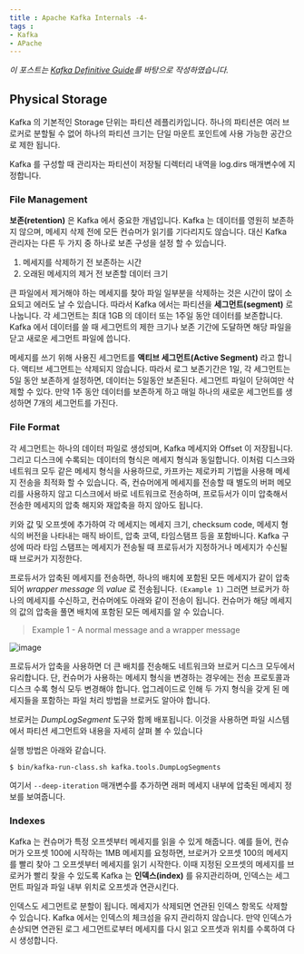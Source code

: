 ```yaml
---
title : Apache Kafka Internals -4-
tags :
- Kafka
- APache
---
```


*이 포스트는 [Kafka Definitive Guide](https://github.com/Avkash/mldl/blob/master/pages/docs/books/confluent-kafka-definitive-guide-complete.pdf)를 바탕으로 작성하였습니다.*

## Physical Storage

Kafka 의 기본적인 Storage 단위는 파티션 레플리카입니다. 하나의 파티션은 여러 브로커로 분할될 수 없어 하나의 파티션 크기는 단일 마운트 포인트에 사용 가능한 공간으로 제한 됩니다.

Kafka 를 구성할 때 관리자는 파티션이 저장될 디렉터리 내역을 log.dirs 매개변수에 지정합니다.

### File Management

**보존(retention)** 은 Kafka 에서 중요한 개념입니다. Kafka 는 데이터를 영원히 보존하지 않으며, 메세지 삭제 전에 모든 컨슈머가 읽기를 기다리지도 않습니다. 대신 Kafka 관리자는 다른 두 가지 중 하나로 보존 구성을 설정 할 수 있습니다.

1. 메세지를 삭제하기 전 보존하는 시간
2. 오래된 메세지의 제거 전 보존할 데이터 크기

큰 파일에서 제거해야 하는 메세지를 찾아 파일 일부분을 삭제하는 것은 시간이 많이 소요되고 에러도 날 수 있습니다. 따라서 Kafka 에서는 파티션을 **세그먼트(segment)** 로 나눕니다. 각 세그먼트는 최대 1GB 의 데이터 또는 1주일 동안 데이터를 보존합니다. Kafka 에서 데이터를 쓸 때 세그먼트의 제한 크기나 보존 기간에 도달하면 해당 파일을 닫고 새로운 세그먼트 파일에 씁니다.

메세지를 쓰기 위해 사용진 세그먼트를 **액티브 세그먼트(Active Segment)** 라고 합니다. 액티브 세그먼트는 삭제되지 않습니다. 따라서 로그 보존기간은 1일, 각 세그먼트는 5일 동안 보존하게 설정하면, 데이터는 5일동안 보존된다. 세그먼트 파일이 닫혀여만 삭제할 수 있다. 만약 1주 동안 데이터를 보존하게 하고 매일 하나의 새로운 세그먼트를 생성하면 7개의 세그먼트를 가진다.

### File Format

각 세그먼트는 하나의 데이터 파일로 생성되며, Kafka 메세지와 Offset 이 저장됩니다. 그리고 디스크에 수록되는 데이터의 형식은 메세지 형식과 동일합니다. 이처럼 디스크와 네트워크 모두 같은 메세지 형식을 사용하므로, 카프카는 제로카피 기법을 사용해 메세지 전송을 최적화 할 수 있습니다. 즉, 컨슈머에게 메세지를 전송할 때 별도의 버퍼 메모리를 사용하지 않고 디스크에서 바로 네트워크로 전송하며, 프로듀서가 이미 압축해서 전송한 메세지의 압축 해지와 재압축을 하지 않아도 됩니다.

키와 값 및 오프셋에 추가하여 각 메세지는 메세지 크기, checksum code, 메세지 형식의 버전을 나타내는 매직 바이트, 압축 코덱, 타임스탬프 등을 포함바니다. Kafka 구성에 따라 타임 스탬프는 메세지가 전송될 때 프로듀서가 지정하거나 메세지가 수신될 때 브로커가 지정한다.

프로듀서가 압축된 메세지를 전송하면, 하나의 배치에 포함된 모든 메세지가 같이 압축되어 *wrapper message* 의 *value* 로 전송됩니다. `(Example 1)` 그러면 브로커가 하나의 메세지를 수신하고, 컨슈머에도 아래와 같이 전송이 됩니다. 컨슈머가 해당 메세지의 값의 압축을 풀면 배치에 포함된 모든 메세지를 알 수 있습니다.

> Example 1 -  A normal message and a wrapper message

![image](https://user-images.githubusercontent.com/44635266/70889320-ad348300-2025-11ea-923a-fedfddbcad62.png)

프로듀서가 압축을 사용하면 더 큰 배치를 전송해도 네트워크와 브로커 디스크 모두에서 유리합니다. 단, 컨슈머가 사용하는 메세지 형식을 변경하는 경우에는 전송 프로토콜과 디스크 수록 형식 모두 변경해야 합니다. 업그레이드로 인해 두 가지 형식을 갖게 된 메세지들을 포함하는 파일 처리 방법을 브로커도 알아야 합니다.

브로커는 *DumpLogSegment* 도구와 함께 배포됩니다. 이것을 사용하면 파일 시스템에서 파티션 세그먼트와 내용을 자세히 살펴 볼 수 있습니다

실행 방법은 아래와 같습니다.

```shell
$ bin/kafka-run-class.sh kafka.tools.DumpLogSegments
```

여기서 `--deep-iteration` 매개변수를 추가하면 래퍼 메세지 내부에 압축된 메세지 정보를 보여줍니다.

### Indexes

Kafka 는 컨슈머가 특정 오프셋부터 메세지를 읽을 수 있게 해줍니다. 예를 들어, 컨슈머가 오프셋 100에 시작하는 1MB 메세지를 요청하면, 브로커가 오프셋 100의 메세지를 빨리 찾아 그 오프셋부터 메세지를 읽기 시작한다. 이때 지정된 오프셋의 메세지를 브로커가 빨리 찾을 수 있도록 Kafka 는 **인덱스(index)** 를 유지관리하며, 인덱스는 세그먼트 파일과 파일 내부 위치로 오프셋과 연관시킨다.

인덱스도 세그먼트로 분할이 됩니다. 메세지가 삭제되면 연관된 인덱스 항목도 삭제할 수 있습니다. Kafka 에서는 인덱스의 체크섬을 유지 관리하지 않습니다. 만약 인덱스가 손상되면 연관된 로그 세그먼트로부터 메세지를 다시 읽고 오프셋과 위치를 수록하여 다시 생성합니다.
